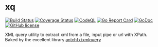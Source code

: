 # xq

[![Build Status](https://github.com/spali/go-xq/workflows/Build/badge.svg)](https://github.com/spali/go-xq/actions?query=workflow%3A%22Build%22)
[![Coverage Status](https://codecov.io/gh/spali/go-xq/branch/master/graph/badge.svg)](https://codecov.io/gh/spali/go-xq)
[![CodeQL](https://github.com/spali/go-xq/workflows/CodeQL/badge.svg)](https://github.com/spali/go-xq/actions?query=workflow%3A%22CodeQL%22)
[![Go Report Card](https://goreportcard.com/badge/github.com/spali/go-xq)](https://goreportcard.com/report/github.com/spali/go-xq)
[![GoDoc](https://godoc.org/github.com/spali/go-xq?status.svg)](https://pkg.go.dev/github.com/spali/go-xq)
[![GitHub license](https://img.shields.io/github/license/spali/go-xq)](https://github.com/spali/go-xq/blob/master/LICENSE)

XML query utility to extract xml from a file, input pipe or url with XPath.
Baked by the excellent library [antchfx/xmlquery](https://github.com/antchfx/xmlquery)